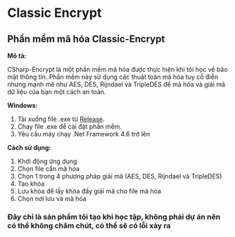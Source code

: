 # Classic Encrypt
## Phần mềm mã hóa Classic-Encrypt

**Mô tả:**

CSharp-Encrypt là một phần mềm mã hóa được thực hiện khi tôi học về bảo mật thông tin. Phần mềm này sử dụng các thuật toán mã hóa tuy cổ điển nhưng mạnh mẽ như AES, DES, Rijndael và TripleDES để mã hóa và giải mã dữ liệu của bạn một cách an toàn.

**Windows:**

1. Tải xuống file .exe từ [Release](https://github.com/Mrk4tsu/Classic-Encrypt/releases/tag/classic-tool).
2. Chạy file .exe để cài đặt phần mềm.
3. Yêu cầu máy chạy .Net Framework 4.6 trở lên

**Cách sử dụng:**
1. Khởi động ứng dụng
2. Chọn file cần mã hóa
3. Chọn 1 trong 4 phương pháp giải mã (AES, DES, Rijndael và TripleDES)
4. Tạo khóa
5. Lưu khóa để lấy khóa đấy giải mã cho file mã hóa
6. Chọn nơi lưu và mã hóa

### Đây chỉ là sản phẩm tôi tạo khi học tập, không phải dự án nên có thể không chăm chút, có thể sẽ có lỗi xảy ra


